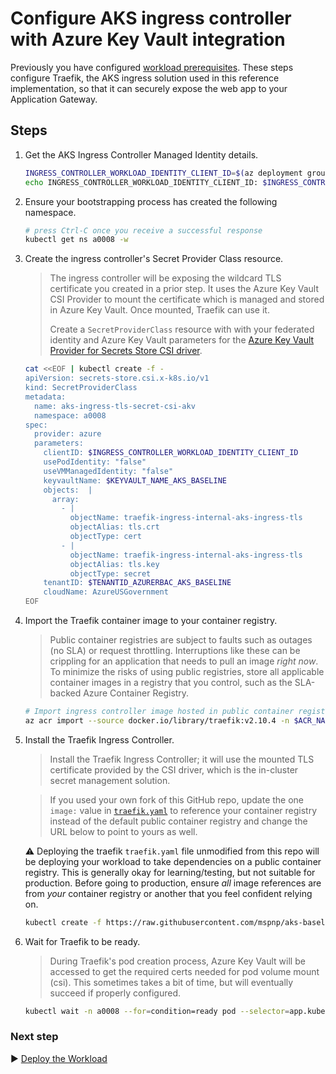 # Configure AKS ingress controller with Azure Key Vault integration

Previously you have configured [workload prerequisites](./08-workload-prerequisites.md). These steps configure Traefik, the AKS ingress solution used in this reference implementation, so that it can securely expose the web app to your Application Gateway.

## Steps

1. Get the AKS Ingress Controller Managed Identity details.

   ```bash
   INGRESS_CONTROLLER_WORKLOAD_IDENTITY_CLIENT_ID=$(az deployment group show --resource-group rg-bu0001a0008 -n cluster-stamp --query properties.outputs.aksIngressControllerPodManagedIdentityClientId.value -o tsv)
   echo INGRESS_CONTROLLER_WORKLOAD_IDENTITY_CLIENT_ID: $INGRESS_CONTROLLER_WORKLOAD_IDENTITY_CLIENT_ID
   ```

1. Ensure your bootstrapping process has created the following namespace.

   ```bash
   # press Ctrl-C once you receive a successful response
   kubectl get ns a0008 -w
   ```

1. Create the ingress controller's Secret Provider Class resource.

   > The ingress controller will be exposing the wildcard TLS certificate you created in a prior step. It uses the Azure Key Vault CSI Provider to mount the certificate which is managed and stored in Azure Key Vault. Once mounted, Traefik can use it.
   >
   > Create a `SecretProviderClass` resource with with your federated identity and Azure Key Vault parameters for the [Azure Key Vault Provider for Secrets Store CSI driver](https://github.com/Azure/secrets-store-csi-driver-provider-azure).

   ```bash
   cat <<EOF | kubectl create -f -
   apiVersion: secrets-store.csi.x-k8s.io/v1
   kind: SecretProviderClass
   metadata:
     name: aks-ingress-tls-secret-csi-akv
     namespace: a0008
   spec:
     provider: azure
     parameters:
       clientID: $INGRESS_CONTROLLER_WORKLOAD_IDENTITY_CLIENT_ID
       usePodIdentity: "false"
       useVMManagedIdentity: "false"
       keyvaultName: $KEYVAULT_NAME_AKS_BASELINE
       objects:  |
         array:
           - |
             objectName: traefik-ingress-internal-aks-ingress-tls
             objectAlias: tls.crt
             objectType: cert
           - |
             objectName: traefik-ingress-internal-aks-ingress-tls
             objectAlias: tls.key
             objectType: secret
       tenantID: $TENANTID_AZURERBAC_AKS_BASELINE
       cloudName: AzureUSGovernment
   EOF
   ```

1. Import the Traefik container image to your container registry.

   > Public container registries are subject to faults such as outages (no SLA) or request throttling. Interruptions like these can be crippling for an application that needs to pull an image _right now_. To minimize the risks of using public registries, store all applicable container images in a registry that you control, such as the SLA-backed Azure Container Registry.

   ```bash
   # Import ingress controller image hosted in public container registries
   az acr import --source docker.io/library/traefik:v2.10.4 -n $ACR_NAME_AKS_BASELINE
   ```

1. Install the Traefik Ingress Controller.

   > Install the Traefik Ingress Controller; it will use the mounted TLS certificate provided by the CSI driver, which is the in-cluster secret management solution.

   > If you used your own fork of this GitHub repo, update the one `image:` value in [`traefik.yaml`](./workload/traefik.yaml) to reference your container registry instead of the default public container registry and change the URL below to point to yours as well.

   :warning: Deploying the traefik `traefik.yaml` file unmodified from this repo will be deploying your workload to take dependencies on a public container registry. This is generally okay for learning/testing, but not suitable for production. Before going to production, ensure _all_ image references are from _your_ container registry or another that you feel confident relying on.

   ```bash
   kubectl create -f https://raw.githubusercontent.com/mspnp/aks-baseline/main/workload/traefik.yaml
   ```

1. Wait for Traefik to be ready.

   > During Traefik's pod creation process, Azure Key Vault will be accessed to get the required certs needed for pod volume mount (csi). This sometimes takes a bit of time, but will eventually succeed if properly configured.

   ```bash
   kubectl wait -n a0008 --for=condition=ready pod --selector=app.kubernetes.io/name=traefik-ingress-ilb --timeout=90s
   ```

### Next step

:arrow_forward: [Deploy the Workload](./10-workload.md)
